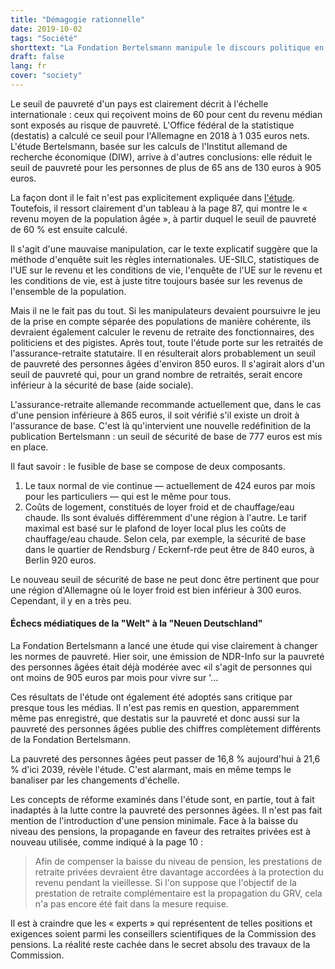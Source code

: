 ```yaml
---
title: "Démagogie rationnelle"
date: 2019-10-02
tags: "Société"
shorttext: "La Fondation Bertelsmann manipule le discours politique en redéfinissant la pauvreté des personnes âgées."
draft: false
lang: fr
cover: "society"
---
```


Le seuil de pauvreté d'un pays est clairement décrit à l'échelle internationale : ceux qui reçoivent moins de 60 pour cent du revenu médian sont exposés au risque de pauvreté. L'Office fédéral de la statistique (destatis) a calculé ce seuil pour l'Allemagne en 2018 à 1 035 euros nets. L'étude Bertelsmann, basée sur les calculs de l'Institut allemand de recherche économique (DIW), arrive à d'autres conclusions: elle réduit le seuil de pauvreté pour les personnes de plus de 65 ans de 130 euros à 905 euros.

La façon dont il le fait n'est pas explicitement expliquée dans [l'étude](http://www.seniorenaufstand.de/wp-content/uploads/2019/09/bst_diw_studie_2019_altersarmut.pdf "Anstieg der Altersarmut in Deutschland: Wie wirken verschiedene Rentenreformen?"). Toutefois, il ressort clairement d'un tableau à la page 87, qui montre le « revenu moyen de la population âgée », à partir duquel le seuil de pauvreté de 60 % est ensuite calculé.

Il s'agit d'une mauvaise manipulation, car le texte explicatif suggère que la méthode d'enquête suit les règles internationales. UE-SILC, statistiques de l'UE sur le revenu et les conditions de vie, l'enquête de l'UE sur le revenu et les conditions de vie, est à juste titre toujours basée sur les revenus de l'ensemble de la population.

Mais il ne le fait pas du tout. Si les manipulateurs devaient poursuivre le jeu de la prise en compte séparée des populations de manière cohérente, ils devraient également calculer le revenu de retraite des fonctionnaires, des politiciens et des pigistes. Après tout, toute l'étude porte sur les retraités de l'assurance-retraite statutaire. Il en résulterait alors probablement un seuil de pauvreté des personnes âgées d'environ 850 euros. Il s'agirait alors d'un seuil de pauvreté qui, pour un grand nombre de retraités, serait encore inférieur à la sécurité de base (aide sociale).

L'assurance-retraite allemande recommande actuellement que, dans le cas d'une pension inférieure à 865 euros, il soit vérifié s'il existe un droit à l'assurance de base. C'est là qu'intervient une nouvelle redéfinition de la publication Bertelsmann : un seuil de sécurité de base de 777 euros est mis en place.

Il faut savoir : le fusible de base se compose de deux composants.

  1. Le taux normal de vie continue — actuellement de 424 euros par mois pour les particuliers — qui est le même pour tous.
  2. Coûts de logement, constitués de loyer froid et de chauffage/eau chaude. Ils sont évalués différemment d'une région à l'autre. Le tarif maximal est basé sur le plafond de loyer local plus les coûts de chauffage/eau chaude. Selon cela, par exemple, la sécurité de base dans le quartier de Rendsburg / Eckernf-rde peut être de 840 euros, à Berlin 920 euros.
  
Le nouveau seuil de sécurité de base ne peut donc être pertinent que pour une région d'Allemagne où le loyer froid est bien inférieur à 300 euros. Cependant, il y en a très peu.

#### Échecs médiatiques de la "Welt" à la "Neuen Deutschland"

La Fondation Bertelsmann a lancé une étude qui vise clairement à changer les normes de pauvreté. Hier soir, une émission de NDR-Info sur la pauvreté des personnes âgées était déjà modérée avec «il s'agit de personnes qui ont moins de 905 euros par mois pour vivre sur '...

Ces résultats de l'étude ont également été adoptés sans critique par presque tous les médias. Il n'est pas remis en question, apparemment même pas enregistré, que destatis sur la pauvreté et donc aussi sur la pauvreté des personnes âgées publie des chiffres complètement différents de la Fondation Bertelsmann.

La pauvreté des personnes âgées peut passer de 16,8 % aujourd'hui à 21,6 % d'ici 2039, révèle l'étude. C'est alarmant, mais en même temps le banaliser par les changements d'échelle.

Les concepts de réforme examinés dans l'étude sont, en partie, tout à fait inadaptés à la lutte contre la pauvreté des personnes âgées. Il n'est pas fait mention de l'introduction d'une pension minimale. Face à la baisse du niveau des pensions, la propagande en faveur des retraites privées est à nouveau utilisée, comme indiqué à la page 10 :

> Afin de compenser la baisse du niveau de pension, les prestations de retraite privées devraient être davantage accordées à la protection du revenu pendant la vieillesse. Si l'on suppose que l'objectif de la prestation de retraite complémentaire est la propagation du GRV, cela n'a pas encore été fait dans la mesure requise.

Il est à craindre que les « experts » qui représentent de telles positions et exigences soient parmi les conseillers scientifiques de la Commission des pensions. La réalité reste cachée dans le secret absolu des travaux de la Commission.
